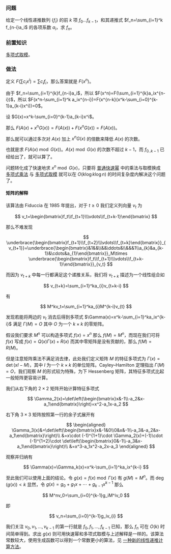 ### 问题

给定一个线性递推数列 $\{f_i\}$ 的前 $k$ 项 $f_0\dots f_{k-1}$，和其递推式 $f_n=\sum_{i=1}^k f_{n-i}a_i$ 的各项系数 $a_i$，求 $f_n$。

### 前置知识

[多项式取模](./elementary-func.md#多项式除法--取模)。

### 做法

定义 $F(\sum c_ix^i)=\sum c_if_i$，那么答案就是 $F(x^n)$。

由于 $f_n=\sum_{i=1}^{k}f_{n-i}a_i$，所以 $F(x^n)=F(\sum_{i=1}^{k}a_ix^{n-i})$，所以 $F(x^n-\sum_{i=1}^k a_ix^{n-i})=F(x^{n-k}(x^k-\sum_{i=0}^{k-1}a_{k-i}x^i))=0$。

设 $G(x)=x^k-\sum_{i=0}^{k-1}a_{k-i}x^i$。

那么 $F(A(x)+x^nG(x))=F(A(x))+F(x^nG(x))=F(A(x))$。

那么就可以通过多次对 $A(x)$ 加上 $x^nG(x)$ 的倍数来降低 $A(x)$ 的次数。

也就是求 $F(A(x)\bmod G(x))$。$A(x)\bmod G(x)$ 的次数不超过 $k-1$，而 $f_{0..k-1}$ 已经给出了，就可以算了。

问题转化成了快速地求 $x^n\bmod G(x)$，只要将 [普通快速幂](../binary-exponentiation.md) 中的乘法与取模换成 [多项式乘法](./ntt.md) 与 [多项式取模](./elementary-func.md#多项式除法--取模) 就可以在 $O(k\log k\log n)$ 的时间复杂度内解决这个问题了。

#### 矩阵的解释

该算法由 Fiduccia 在 1985 年提出，对于 $t\geq 0$ 我们定义列向量 $v_t$ 为

$$
v_t=\begin{bmatrix}f_t\\f_{t+1}\\\vdots\\f_{t+k-1}\end{bmatrix}
$$

那么不难发现

$$
\underbrace{\begin{bmatrix}f_{t+1}\\f_{t+2}\\\vdots\\f_{t+k}\end{bmatrix}}_{v_{t+1}}=\underbrace{\begin{bmatrix}&1&&\\&&\ddots&\\&&&1\\a_{k}&a_{k-1}&\cdots&a_{1}\end{bmatrix}}_M\times \underbrace{\begin{bmatrix}f_t\\f_{t+1}\\\vdots\\f_{t+k-1}\end{bmatrix}}_{v_t}
$$

而因为 $v_{t+k}$ 中每一行都满足这个递推关系，我们将 $v_{t+k}$ 描述为一个线性组合如

$$
v_{t+k}=\sum_{i=1}^ka_{i}v_{t+k-i}
$$

有

$$
M^kv_t=\sum_{i=1}^ka_{i}M^{k-i}v_{t}
$$

发现若能将两边的 $v_t$ 消去后得到多项式 $\Gamma(x)=x^k-\sum_{i=1}^ka_ix^{k-i}$ 满足 $\Gamma(M)=O$ 其中 $O$ 为一个 $k\times k$ 的零矩阵。

假设我们要求 $M^n$ 可以构造多项式 $f(x)=x^n$ 那么 $f(M)=M^n$，而现在我们可将 $f(x)$ 写成 $f(x)=Q(x)\Gamma(x)+R(x)$ 而其中零矩阵是没有贡献的，那么 $f(M)=R(M)$。

但是注意矩阵乘法不满足消去律，此处我们定义矩阵 $M$ 的特征多项式为 $\Gamma(x)=\det(xI-M)$，其中 $I$ 为一个 $k\times k$ 的单位矩阵。Cayley–Hamilton 定理指出 $\Gamma(M)=O$，我们观察 $M$ 的形式较为特殊，为下 Hessenberg 矩阵，其特征多项式比起一般矩阵更容易计算。

我们从右下角的 $2\times 2$ 矩阵开始计算特征多项式

$$
\Gamma_2(x)=\det\left(\begin{bmatrix}x&-1\\-a_2&x-a_1\end{bmatrix}\right)=x^2-a_1x-a_2
$$

右下角 $3\times 3$ 矩阵按照第一行的余子式展开有

$$
\begin{aligned}
\Gamma_3(x)&=\det\left(\begin{bmatrix}x&-1&0\\0&x&-1\\-a_3&-a_2&x-a_1\end{bmatrix}\right)\\
&=x\cdot (-1)^{1+1}\cdot \Gamma_2(x)+(-1)\cdot (-1)^{1+2}\cdot \det\left(\begin{bmatrix}0&-1\\-a_3&x-a_1\end{bmatrix}\right)\\
&=x^3-a_1x^2-a_2x-a_3
\end{aligned}
$$

观察并归纳有

$$
\Gamma(x)=\Gamma_k(x)=x^k-\sum_{i=1}^ka_ix^{k-i}
$$

至此我们可以使用上面的结论。令 $g(x)=f(x)\bmod{\Gamma(x)}$ 有 $g(M)=M^n$。而 $\deg(g(x))\lt k$ 显然，令 $g(x)=g_0+g_1x+\cdots +g_{k-1}x^{k-1}$ 那么

$$
M^nv_0=\sum_{i=0}^{k-1}g_iM^iv_0
$$

即

$$
v_n=\sum_{i=0}^{k-1}g_iv_{i}
$$

我们关注 $v_0,v_1,\dots ,v_{k-1}$ 的第一行就是 $f_0,f_1,\dots ,f_{k-1}$ 已知，那么 $f_n$ 可在 $O(k)$ 时间简单得到。求出 $g(x)$ 则可用快速幂和多项式取模与上述解释是一样的。该算法常数较大，使用生成函数可以得到一个常数更小的算法，见 [一种新的线性递推计算方法](https://blog.csdn.net/EI_Captain/article/details/109196620)。
